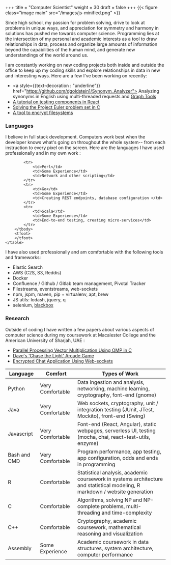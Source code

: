 +++
title = "Computer Scientist"
weight = 30
draft = false
+++
{{< figure class="image main" src="/images/js-minified.png" >}}

Since high school, my passion for problem solving, drive to look at problems in unique ways, and appreciation for symmetry and harmony in solutions has pushed me towards computer science. Programming lies at the intersection of my personal and academic interests as a tool to draw relationships in data, process and organize large amounts of information beyond the capabilities of the human mind, and generate new understandings of the world around us. 

I am constantly working on new coding projects both inside and outside the office to keep up my coding skills and explore relationships in data in new and interesting ways. Here are a few I've been working on recently:

- <a style={{text-decoration : "underline"}} href="https://github.com/dgoldstein1/Synonym_Analyzer"> Analyzing synonyms in English </a> using multi-threaded requests and <a href="https://graph-tool.skewed.de/"> Graph Tools</a>
- <a href="https://github.com/dgoldstein1/ReactTestingTutorial"> A tutorial on testing components in React </a>
- <a href="https://github.com/dgoldstein1/projectEuler"> Solving the Project Euler problem set in C</a>
- <a href="https://github.com/dgoldstein1/Directory_Encryptor"> A tool to encrypt filesystems </a>

<h3>Languages</h3>

I believe in full stack development. Computers work best when the developer knows what's going on throughout the whole system-- from each instruction to every pixel on the screen. Here are the languages I have used professionally and in my own work :

<div class="table-wrapper">
    <table>
        <thead>
            <tr>
                <th>Language</th>
                <th>Comfort</th>
                <th>Types of Work</th>
            </tr>
        </thead>
        <tbody>
            <tr>
                <td>Python</td>
                <td>Very Comfortable</td>
                <td>Data ingestion and analysis, networking, machine learning, cryptography, font-end (gnome)</td>
            </tr>
            <tr>
                <td>Java</td>
                <td>Very Comfortable</td>
                <td>Web sockets, cryptography, unit / integration testing (JUnit, JTest, Mockito), front-end (Swing) </td>
            </tr>
            <tr>
                <td>Javascript</td>
                <td>Very Comfortable</td>
                <td>Font-end (React, Angular), static webpages, serverless UI, testing (mocha, chai, react-test-utils, enzyme)</td>
            </tr>
            <tr>
                <td>Bash and CMD</td>
                <td>Very Comfortable</td>
                <td>Program performance, app testing, app configuration, odds and ends in programming</td>
            </tr>
            <tr>
                <td>R</td>
                <td>Comfortable</td>
                <td>Statistical analysis, academic coursework in systems architecture and statistical modeling, R markdown / website generation</td>
            </tr>
            <tr>
                <td>C</td>
                <td>Comfortable</td>
                <td>Algorithms, solving NP and NP-complete problems, multi-threading and time-complexity</td>
            </tr>
            <tr>
                <td>C++</td>
                <td>Comfortable</td>
                <td>Cryptography, academic coursework, mathematical reasoning and visualization</td>
            </tr>
            <tr>
                <td>Assembly</td>
                <td>Some Experience</td>
                <td>Academic coursework in data structures, system architecture, computer performance </td>
            </tr>
            
            <tr>
                <td>Perl</td>
                <td>Some Experience</td>
                <td>Network and other scripting</td>
            </tr>
            <tr>
                <td>Go</td>
                <td>Some Experience</td>
                <td>Creating REST endpoints, database configuration </td>
            </tr>
            <tr>
                <td>Scala</td>
                <td>Some Experience</td>
                <td>End-to-end testing, creating micro-services</td>
            </tr>
        </tbody>
        <tfoot>
        </tfoot>
    </table>
</div>

I have also used professionally and am comfortable with the following tools and frameworks:

- Elastic Search
- AWS (C2S, S3, Reddis)
- Docker
- Confluence / Github / Gitlab team management, Pivotal Tracker
- Filestreams, eventstreams, web-sockets
- npm, jspm, maven, pip + virtualenv, apt, brew
- JS utils: lodash, jquery, q
- selenium, <a href="https://github.com/jsweetland/blackbox">blackbox</a>

<h3>Research</h3>

Outside of coding I have written a few papers about various aspects of computer science during my coursework at Macalester College and the American University of Sharjah, UAE :

- <a href="/documents/Parallel Processing Vector Multiplication Using OMP in C.pdf" id="resume-main" download>Parallel Processing Vector Multiplication Using OMP in C</a>
- <a href="/documents/Digital Electronics Game.pdf" id="resume-main" download>Dave's 'Chase the Light' Arcade Game</a>
- <a href="https://github.com/dgoldstein1/Encrypted-Chat">Encrypted Chat Application Using Web-sockets</a>
